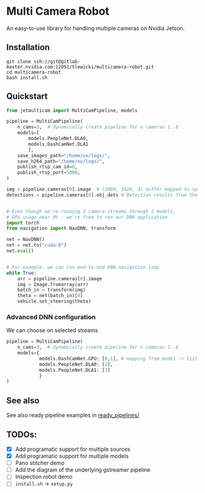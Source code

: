 # Multi Camera Robot

An easy-to-use library for handling multiple cameras on Nvidia Jetson.

## Installation
```
git clone ssh://git@gitlab-master.nvidia.com:12051/tlewicki/multicamera-robot.git
cd multicamera-robot
bash install.sh
```

## Quickstart

```python
from jetmulticam import MultiCamPipeline, models

pipeline = MultiCamPipeline(
    n_cams=3,  # dynamically create pipeline for n cameras 1..6
    models=[
        models.PeopleNet.DLA0,
        models.DashCamNet.DLA1
        ],
    save_images_path="/home/nx/logs/",
    save_h264_path="/home/nx/logs/",
    publish_rtsp_cam_id=0,
    publish_rtsp_port=5000,
)

img = pipeline.cameras[0].image  # (1080, 1920, 3) buffer mapped to np.array
detections = pipeline.cameras[0].obj_dets # Detection results from the models


# Even though we're running 3 camera streams through 2 models, 
# GPU usage near 0% - we're free to run our DNN application
import torch
from navigation import NavDNN, transform

net = NavDNN()
net = net.to("cuda:0")
net.eval()


# For example, we can run end-to-end DNN navigation loop
while True:
    arr = pipeline.cameras[0].image
    img = Image.fromarray(arr)
    batch_in = transform(img)
    theta = net(batch_in)[0]
    vehicle.set_steering(theta)
```

### Advanced DNN configuration

We can choose  on selected streams

```python
pipeline = MultiCamPipeline(
    n_cams=3,  # dynamically create pipeline for n cameras 1..6
    models={
            models.DashCamNet.GPU: [0,1], # mapping from model -> list of sensor-id
            models.PeopleNet.DLA0: [2],
            models.PeopleNet.DLA1: [3]
            }
)
```

## See also

See also ready pipeline examples in [ready_pipelines/](ready_pipelines/)


## TODOs:

- [x] Add programatic support for multiple sources
- [x] Add programatic support for multiple models
- [ ] Pano stitcher demo
- [ ] Add the diagram of the underlying gstreamer pipeline
- [ ] Inspection robot demo
- [ ] `install.sh` -> `setup.py`
